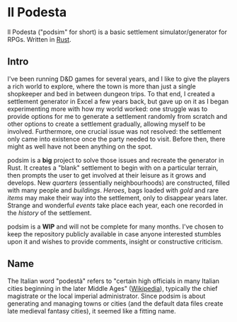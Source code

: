 # Il Podesta

Il Podesta ("podsim" for short) is a basic settlement simulator/generator for RPGs. Written in [Rust](https://www.rust-lang.org/en-US/).

## Intro

I've been running D&D games for several years, and I like to give the players a rich world to explore, where the town is more than just a single shopkeeper and bed in between dungeon trips. To that end, I created a settlement generator in Excel a few years back, but gave up on it as I began experimenting more with how my world worked: one struggle was to provide options for me to generate a settlement randomly from scratch and other options to create a settlement gradually, allowing myself to be involved. Furthermore, one crucial issue was not resolved: the settlement only came into existence once the party needed to visit. Before then, there might as well have not been anything on the spot.

podsim is a **big** project to solve those issues and recreate the generator in Rust. It creates a "blank" settlement to begin with on a particular terrain, then prompts the user to get involved at their leisure as it grows and develops. New *quarters* (essentially neighbourhoods) are constructed, filled with many people and *buildings*. *Heroes*, bags loaded with *gold* and rare *items* may make their way into the settlement, only to disappear years later. Strange and wonderful *events* take place each year, each one recorded in the *history* of the settlement.

podsim is a **WIP** and will not be complete for many months. I've chosen to keep the repository publicly available in case anyone interested stumbles upon it and wishes to provide comments, insight or constructive criticism.

## Name

The Italian word "podestà" refers to "certain high officials in many Italian cities beginning in the later Middle Ages" ([Wikipedia](https://en.wikipedia.org/wiki/Podest%C3%A0)), typically the chief magistrate or the local imperial administrator. Since podsim is about generating and managing towns or cities (and the default data files create late medieval fantasy cities), it seemed like a fitting name.
